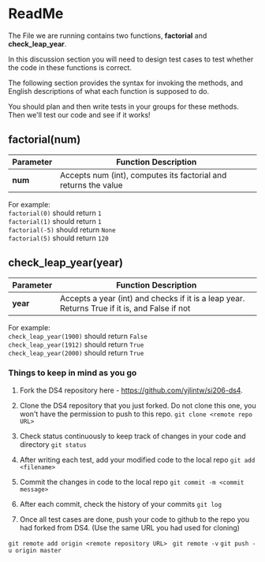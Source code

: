 # ReadMe
The File we are running contains two functions, **factorial** and **check_leap_year**.

In this discussion section you will need to design test cases to test whether the code in these functions is correct.

The following section provides the syntax for invoking the methods, and English descriptions of what each function is supposed to do.

You should plan and then write tests in your groups for these methods. Then we'll test our code and see if it works!

## factorial(num)
|Parameter| Function Description|
|----|----|
|**num**| Accepts num (int), computes its factorial and returns the value |

For example:  
```factorial(0)``` should return ```1```  
```factorial(1)``` should return ```1```  
```factorial(-5)``` should return ```None```  
```factorial(5)``` should return ```120```  

## check_leap_year(year)
|Parameter| Function Description|
|----|----|
|**year**| Accepts a year (int) and checks if it is a leap year. Returns True if it is, and False if not|

For example:  
```check_leap_year(1900)``` should return ```False```  
```check_leap_year(1912)``` should return ```True```  
```check_leap_year(2000)``` should return ```True```  

### Things to keep in mind as you go
1. Fork the DS4 repository here - https://github.com/yjlintw/si206-ds4. 

2. Clone the DS4 repository that you just forked. Do not clone this one, you won't have the permission to push to this repo. ```git clone <remote repo URL>```

2. Check status continuously to keep track of changes in your code and directory ```git status```

3. After writing each test, add your modified code to the local repo ```git add <filename>```

4. Commit the changes in code to the local repo ```git commit -m <commit message>```

5. After each commit, check the history of your commits ```git log```

6. Once all test cases are done, push your code to github to the repo you had forked from DS4. (Use the same URL you had used for cloning)

  ```git remote add origin <remote repository URL> ```
  ```git remote -v```
  ```git push -u origin master```
